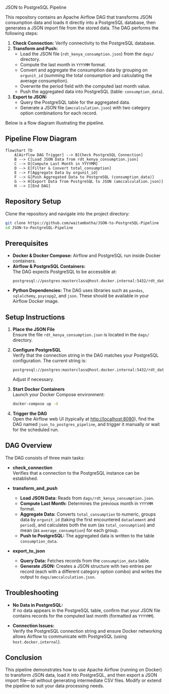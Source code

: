 JSON to PostgreSQL Pipeline

This repository contains an Apache Airflow DAG that transforms JSON consumption data and loads it directly into a PostgreSQL database, then generates a JSON import file from the stored data. The DAG performs the following steps:

1. **Check Connection:** Verify connectivity to the PostgreSQL database.
2. **Transform and Push:**  
   - Load the JSON file (`rdt_kenya_consumption.json`) from the `dags/` directory.  
   - Compute the last month in `YYYYMM` format.  
   - Convert and aggregate the consumption data by grouping on `orgunit_id` (summing the total consumption and calculating the average consumption).  
   - Overwrite the period field with the computed last month value.  
   - Push the aggregated data into PostgreSQL (table: `consumption_data`).
3. **Export to JSON:**  
   - Query the PostgreSQL table for the aggregated data.  
   - Generate a JSON file (`amccalculation.json`) with two category option combinations for each record.  

Below is a flow diagram illustrating the pipeline.

## Pipeline Flow Diagram

```mermaid
flowchart TD
    A[Airflow DAG Trigger] --> B[Check PostgreSQL Connection]
    B --> C[Load JSON Data from rdt_kenya_consumption.json]
    C --> D[Compute Last Month in YYYYMM]
    D --> E[Filter & Convert total_consumption]
    E --> F[Aggregate Data by orgunit_id]
    F --> G[Push Aggregated Data to PostgreSQL (consumption_data)]
    G --> H[Export Data from PostgreSQL to JSON (amccalculation.json)]
    H --> I[End DAG]
```

## Repository Setup

Clone the repository and navigate into the project directory:

```bash
git clone https://github.com/waitambatha/JSON-to-PostgreSQL-Pipeline
cd JSON-to-PostgreSQL-Pipeline
```

## Prerequisites

- **Docker & Docker Compose:** Airflow and PostgreSQL run inside Docker containers.
- **Airflow & PostgreSQL Containers:**  
  The DAG expects PostgreSQL to be accessible at:
  ```
  postgresql://postgres:masterclass@host.docker.internal:5432/rdt_data
  ```
- **Python Dependencies:** The DAG uses libraries such as `pandas`, `sqlalchemy`, `psycopg2`, and `json`. These should be available in your Airflow Docker image.

## Setup Instructions

1. **Place the JSON File**  
   Ensure the file `rdt_kenya_consumption.json` is located in the `dags/` directory.

2. **Configure PostgreSQL**  
   Verify that the connection string in the DAG matches your PostgreSQL configuration. The current string is:
   ```
   postgresql://postgres:masterclass@host.docker.internal:5432/rdt_data
   ```
   Adjust if necessary.

3. **Start Docker Containers**  
   Launch your Docker Compose environment:
   ```bash
   docker-compose up -d
   ```

4. **Trigger the DAG**  
   Open the Airflow web UI (typically at [http://localhost:8080](http://localhost:8080)), find the DAG named `json_to_postgres_pipeline`, and trigger it manually or wait for the scheduled run.

## DAG Overview

The DAG consists of three main tasks:

- **check_connection**  
  Verifies that a connection to the PostgreSQL instance can be established.

- **transform_and_push**  
  - **Load JSON Data:** Reads from `dags/rdt_kenya_consumption.json`.  
  - **Compute Last Month:** Determines the previous month in `YYYYMM` format.  
  - **Aggregate Data:** Converts `total_consumption` to numeric, groups data by `orgunit_id` (taking the first encountered `dataelement` and `period`), and calculates both the sum (as `total_consumption`) and mean (as `average_consumption`) for each group.  
  - **Push to PostgreSQL:** The aggregated data is written to the table `consumption_data`.

- **export_to_json**  
  - **Query Data:** Fetches records from the `consumption_data` table.
  - **Generate JSON:** Creates a JSON structure with two entries per record (each with a different category option combo) and writes the output to `dags/amccalculation.json`.

## Troubleshooting

- **No Data in PostgreSQL:**  
  If no data appears in the PostgreSQL table, confirm that your JSON file contains records for the computed last month (formatted as `YYYYMM`).

- **Connection Issues:**  
  Verify the PostgreSQL connection string and ensure Docker networking allows Airflow to communicate with PostgreSQL (using `host.docker.internal`).

## Conclusion

This pipeline demonstrates how to use Apache Airflow (running on Docker) to transform JSON data, load it into PostgreSQL, and then export a JSON import file—all without generating intermediate CSV files. Modify or extend the pipeline to suit your data processing needs.
```
